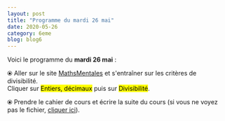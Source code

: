 ```yaml
---
layout: post
title: "Programme du mardi 26 mai"
date: 2020-05-26
category: 6eme
blog: blog6
---
```


Voici le programme du <b>mardi 26 mai</b> :

⦿ Aller sur le site <a href="http://mathsmentales.net/">MathsMentales</a> et s'entraîner sur les critères de divisibilité.
<br>
Cliquer sur <mark>Entiers, décimaux</mark> puis sur <mark>Divisibilité</mark>. 

⦿ Prendre le cahier de cours et écrire la suite du cours (si vous ne voyez pas le fichier, <a href="/cours/6eme/6eme_chapitre_8_division_3.pdf">cliquer ici</a>).

<object data="/cours/6eme/6eme_chapitre_8_division_3.pdf" width="100%" height="500" type='application/pdf'></object>
 
